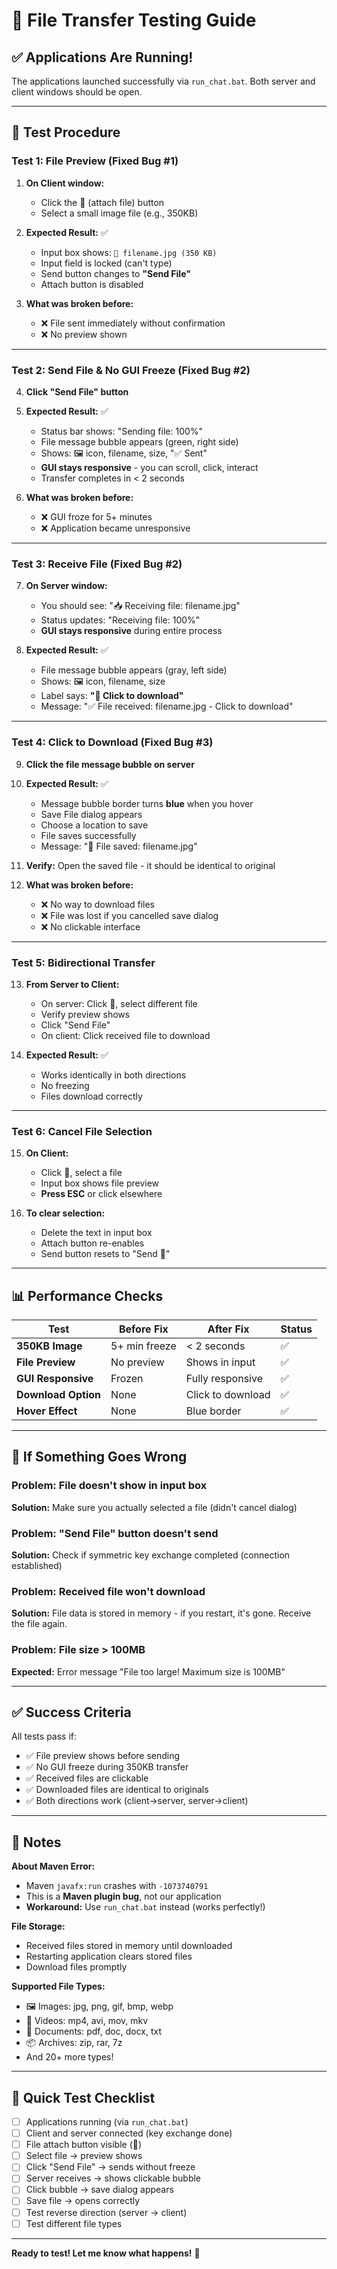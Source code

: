 # 🧪 File Transfer Testing Guide

## ✅ Applications Are Running!

The applications launched successfully via `run_chat.bat`. Both server and client windows should be open.

---

## 🧪 Test Procedure

### **Test 1: File Preview (Fixed Bug #1)**

1. **On Client window:**
   - Click the **📎** (attach file) button
   - Select a small image file (e.g., 350KB)
   
2. **Expected Result:** ✅
   - Input box shows: `📎 filename.jpg (350 KB)`
   - Input field is locked (can't type)
   - Send button changes to **"Send File"**
   - Attach button is disabled

3. **What was broken before:**
   - ❌ File sent immediately without confirmation
   - ❌ No preview shown

---

### **Test 2: Send File & No GUI Freeze (Fixed Bug #2)**

4. **Click "Send File" button**

5. **Expected Result:** ✅
   - Status bar shows: "Sending file: 100%"
   - File message bubble appears (green, right side)
   - Shows: 🖼️ icon, filename, size, "✅ Sent"
   - **GUI stays responsive** - you can scroll, click, interact
   - Transfer completes in < 2 seconds

6. **What was broken before:**
   - ❌ GUI froze for 5+ minutes
   - ❌ Application became unresponsive

---

### **Test 3: Receive File (Fixed Bug #2)**

7. **On Server window:**
   - You should see: "📥 Receiving file: filename.jpg"
   - Status updates: "Receiving file: 100%"
   - **GUI stays responsive** during entire process
   
8. **Expected Result:** ✅
   - File message bubble appears (gray, left side)
   - Shows: 🖼️ icon, filename, size
   - Label says: **"💾 Click to download"**
   - Message: "✅ File received: filename.jpg - Click to download"

---

### **Test 4: Click to Download (Fixed Bug #3)**

9. **Click the file message bubble on server**

10. **Expected Result:** ✅
    - Message bubble border turns **blue** when you hover
    - Save File dialog appears
    - Choose a location to save
    - File saves successfully
    - Message: "💾 File saved: filename.jpg"

11. **Verify:** Open the saved file - it should be identical to original

12. **What was broken before:**
    - ❌ No way to download files
    - ❌ File was lost if you cancelled save dialog
    - ❌ No clickable interface

---

### **Test 5: Bidirectional Transfer**

13. **From Server to Client:**
    - On server: Click 📎, select different file
    - Verify preview shows
    - Click "Send File"
    - On client: Click received file to download

14. **Expected Result:** ✅
    - Works identically in both directions
    - No freezing
    - Files download correctly

---

### **Test 6: Cancel File Selection**

15. **On Client:**
    - Click 📎, select a file
    - Input box shows file preview
    - **Press ESC** or click elsewhere
    
16. **To clear selection:**
    - Delete the text in input box
    - Attach button re-enables
    - Send button resets to "Send 🚀"

---

## 📊 Performance Checks

| Test | Before Fix | After Fix | Status |
|------|-----------|-----------|--------|
| **350KB Image** | 5+ min freeze | < 2 seconds | ✅ |
| **File Preview** | No preview | Shows in input | ✅ |
| **GUI Responsive** | Frozen | Fully responsive | ✅ |
| **Download Option** | None | Click to download | ✅ |
| **Hover Effect** | None | Blue border | ✅ |

---

## 🐛 If Something Goes Wrong

### Problem: File doesn't show in input box
**Solution:** Make sure you actually selected a file (didn't cancel dialog)

### Problem: "Send File" button doesn't send
**Solution:** Check if symmetric key exchange completed (connection established)

### Problem: Received file won't download
**Solution:** File data is stored in memory - if you restart, it's gone. Receive the file again.

### Problem: File size > 100MB
**Expected:** Error message "File too large! Maximum size is 100MB"

---

## ✅ Success Criteria

All tests pass if:
- ✅ File preview shows before sending
- ✅ No GUI freeze during 350KB transfer
- ✅ Received files are clickable
- ✅ Downloaded files are identical to originals
- ✅ Both directions work (client→server, server→client)

---

## 📝 Notes

**About Maven Error:**
- Maven `javafx:run` crashes with `-1073740791` 
- This is a **Maven plugin bug**, not our application
- **Workaround:** Use `run_chat.bat` instead (works perfectly!)

**File Storage:**
- Received files stored in memory until downloaded
- Restarting application clears stored files
- Download files promptly

**Supported File Types:**
- 🖼️ Images: jpg, png, gif, bmp, webp
- 🎥 Videos: mp4, avi, mov, mkv
- 📄 Documents: pdf, doc, docx, txt
- 📦 Archives: zip, rar, 7z
- And 20+ more types!

---

## 🎯 Quick Test Checklist

- [ ] Applications running (via `run_chat.bat`)
- [ ] Client and server connected (key exchange done)
- [ ] File attach button visible (📎)
- [ ] Select file → preview shows
- [ ] Click "Send File" → sends without freeze
- [ ] Server receives → shows clickable bubble
- [ ] Click bubble → save dialog appears
- [ ] Save file → opens correctly
- [ ] Test reverse direction (server → client)
- [ ] Test different file types

---

**Ready to test! Let me know what happens!** 🚀
